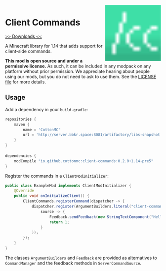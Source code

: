 <img src="src/main/resources/icon.png" align="right" width="180px"/>

# Client Commands

[>> Downloads <<](https://github.com/CottonMC/ClientCommands/releases)

A Minecraft library for 1.14 that adds support for client-side commands.

**This mod is open source and under a permissive license.** As such, it can be included in any modpack on any platform without prior permission. We appreciate hearing about people using our mods, but you do not need to ask to use them. See the [LICENSE file](LICENSE) for more details.

## Usage

Add a dependency in your `build.gradle`:

```groovy
repositories {
    maven {
        name = 'CottonMC'
        url = 'http://server.bbkr.space:8081/artifactory/libs-snapshot'
    }
}

dependencies {
    modCompile "io.github.cottonmc:client-commands:0.2.0+1.14-pre5"
}
```

Register the commands in a `ClientModInitializer`:

```java
public class ExampleMod implements ClientModInitializer {
    @Override
    public void onInitializeClient() {
        ClientCommands.registerCommand(dispatcher -> {
            dispatcher.register(ArgumentBuilders.literal("client-commands").executes(
                source -> {
                    Feedback.sendFeedback(new StringTextComponent("Hello, world!"));
                    return 1;
                }
            ));
        });
    }
}
```

The classes `ArgumentBuilders` and `Feedback` are provided as
alternatives to `CommandManager` and the feedback methods in `ServerCommandSource`. 
